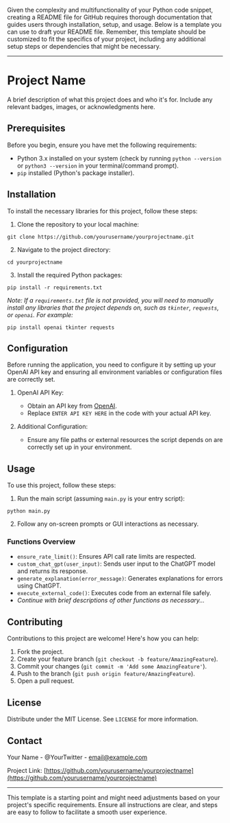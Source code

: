Given the complexity and multifunctionality of your Python code snippet, creating a README file for GitHub requires thorough documentation that guides users through installation, setup, and usage. Below is a template you can use to draft your README file. Remember, this template should be customized to fit the specifics of your project, including any additional setup steps or dependencies that might be necessary.

---

# Project Name

A brief description of what this project does and who it's for. Include any relevant badges, images, or acknowledgments here.

## Prerequisites

Before you begin, ensure you have met the following requirements:
- Python 3.x installed on your system (check by running `python --version` or `python3 --version` in your terminal/command prompt).
- `pip` installed (Python's package installer).

## Installation

To install the necessary libraries for this project, follow these steps:

1. Clone the repository to your local machine:
```
git clone https://github.com/yourusername/yourprojectname.git
```
2. Navigate to the project directory:
```
cd yourprojectname
```
3. Install the required Python packages:
```
pip install -r requirements.txt
```

*Note: If a `requirements.txt` file is not provided, you will need to manually install any libraries that the project depends on, such as `tkinter`, `requests`, or `openai`. For example:*
```
pip install openai tkinter requests
```

## Configuration

Before running the application, you need to configure it by setting up your OpenAI API key and ensuring all environment variables or configuration files are correctly set.

1. OpenAI API Key:
   - Obtain an API key from [OpenAI](https://openai.com/).
   - Replace `ENTER API KEY HERE` in the code with your actual API key.

2. Additional Configuration:
   - Ensure any file paths or external resources the script depends on are correctly set up in your environment.

## Usage

To use this project, follow these steps:

1. Run the main script (assuming `main.py` is your entry script):
```
python main.py
```
2. Follow any on-screen prompts or GUI interactions as necessary.

### Functions Overview

- `ensure_rate_limit()`: Ensures API call rate limits are respected.
- `custom_chat_gpt(user_input)`: Sends user input to the ChatGPT model and returns its response.
- `generate_explanation(error_message)`: Generates explanations for errors using ChatGPT.
- `execute_external_code()`: Executes code from an external file safely.
- *Continue with brief descriptions of other functions as necessary...*

## Contributing

Contributions to this project are welcome! Here's how you can help:
1. Fork the project.
2. Create your feature branch (`git checkout -b feature/AmazingFeature`).
3. Commit your changes (`git commit -m 'Add some AmazingFeature'`).
4. Push to the branch (`git push origin feature/AmazingFeature`).
5. Open a pull request.

## License

Distribute under the MIT License. See `LICENSE` for more information.

## Contact

Your Name - @YourTwitter - email@example.com

Project Link: [https://github.com/yourusername/yourprojectname](https://github.com/yourusername/yourprojectname)

---

This template is a starting point and might need adjustments based on your project's specific requirements. Ensure all instructions are clear, and steps are easy to follow to facilitate a smooth user experience.
